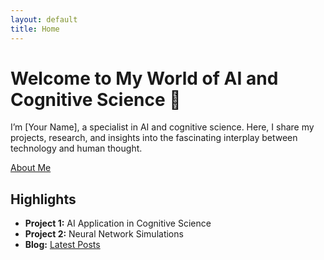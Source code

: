 ```yaml
---
layout: default
title: Home
---
```


# Welcome to My World of AI and Cognitive Science 🌟

I’m [Your Name], a specialist in AI and cognitive science. Here, I share my projects, research, and insights into the fascinating interplay between technology and human thought.

[About Me](about.md)

## Highlights
- **Project 1:** AI Application in Cognitive Science
- **Project 2:** Neural Network Simulations
- **Blog:** [Latest Posts](./blog)
